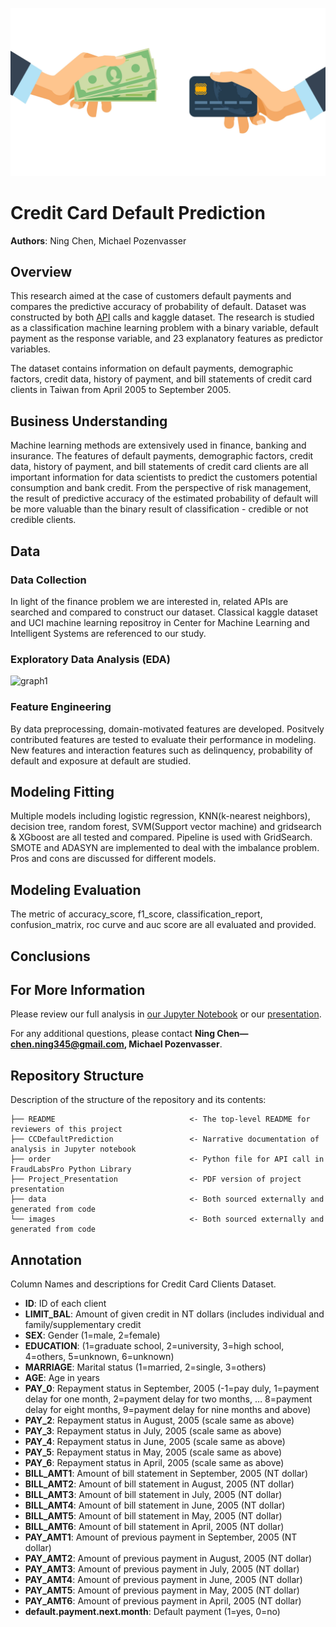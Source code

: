 ![CC](/images/CC.jpg)

# Credit Card Default Prediction

**Authors**: Ning Chen, Michael Pozenvasser

## Overview
This research aimed at the case of customers default payments and compares the predictive accuracy of probability of default. Dataset was constructed by both [API](https://www.fraudlabspro.com/developer) calls and kaggle dataset. The research is studied as a classification machine learning problem with a binary variable, default payment as the response variable, and 23 explanatory features as predictor variables.



The dataset contains information on default payments, demographic factors, credit data, history of payment, and bill statements of credit card clients in Taiwan from April 2005 to September 2005.


## Business Understanding
Machine learning methods are extensively used in finance, banking and insurance. The features of default payments, demographic factors, credit data, history of payment, and bill statements of credit card clients are all important information for data scientists to predict the customers potential consumption and bank credit. From the perspective of risk management, the result of predictive accuracy of the estimated probability of default will be more valuable than the binary result of classification - credible or not credible clients. 


## Data 

### Data Collection
In light of the finance problem we are interested in, related APIs are searched and compared to construct our dataset. Classical kaggle dataset and UCI machine learning repositroy in Center for Machine Learning and Intelligent Systems are referenced to our study.


### Exploratory Data Analysis (EDA)
![graph1](/images/box.png)


### Feature Engineering

By data preprocessing, domain-motivated features are developed. Positvely contributed features are tested to evaluate their performance in modeling. New features and interaction features such as delinquency, probability of default and exposure at default are studied.

## Modeling Fitting

Multiple models including logistic regression, KNN(k-nearest neighbors), decision tree, random forest, SVM(Support vector machine) and gridsearch & XGboost are all tested and compared. Pipeline is used with GridSearch. SMOTE and ADASYN are implemented to deal with the imbalance problem. Pros and cons are discussed for different models.

## Modeling Evaluation
The metric of accuracy_score, f1_score, classification_report, confusion_matrix, roc curve and auc score are all evaluated and provided.





## Conclusions




## For More Information

Please review our full analysis in [our Jupyter Notebook](https://github.com/ghcn345/Credit-Card-Default-Prediction/blob/master/CCDefaultPrediction.ipynb) or our [presentation]().

For any additional questions, please contact **Ning Chen—chen.ning345@gmail.com, Michael Pozenvasser**.

## Repository Structure

Description of the structure of the repository and its contents:

```
├── README                              <- The top-level README for reviewers of this project
├── CCDefaultPrediction                 <- Narrative documentation of analysis in Jupyter notebook
├── order                               <- Python file for API call in FraudLabsPro Python Library
├── Project_Presentation                <- PDF version of project presentation
├── data                                <- Both sourced externally and generated from code
└── images                              <- Both sourced externally and generated from code

```


## Annotation

Column Names and descriptions for Credit Card Clients Dataset.

* **ID**: ID of each client
* **LIMIT_BAL**: Amount of given credit in NT dollars (includes individual and family/supplementary credit
* **SEX**: Gender (1=male, 2=female)
* **EDUCATION**: (1=graduate school, 2=university, 3=high school, 4=others, 5=unknown, 6=unknown)
* **MARRIAGE**: Marital status (1=married, 2=single, 3=others)
* **AGE**: Age in years
* **PAY_0**: Repayment status in September, 2005 (-1=pay duly, 1=payment delay for one month, 2=payment delay for two months, … 8=payment delay for eight months, 9=payment delay for nine months and above)
* **PAY_2**: Repayment status in August, 2005 (scale same as above)
* **PAY_3**: Repayment status in July, 2005 (scale same as above)
* **PAY_4**: Repayment status in June, 2005 (scale same as above)
* **PAY_5**: Repayment status in May, 2005 (scale same as above)
* **PAY_6**: Repayment status in April, 2005 (scale same as above)
* **BILL_AMT1**: Amount of bill statement in September, 2005 (NT dollar)
* **BILL_AMT2**: Amount of bill statement in August, 2005 (NT dollar)
* **BILL_AMT3**: Amount of bill statement in July, 2005 (NT dollar)
* **BILL_AMT4**: Amount of bill statement in June, 2005 (NT dollar)
* **BILL_AMT5**: Amount of bill statement in May, 2005 (NT dollar)
* **BILL_AMT6**: Amount of bill statement in April, 2005 (NT dollar)
* **PAY_AMT1**: Amount of previous payment in September, 2005 (NT dollar)
* **PAY_AMT2**: Amount of previous payment in August, 2005 (NT dollar)
* **PAY_AMT3**: Amount of previous payment in July, 2005 (NT dollar)
* **PAY_AMT4**: Amount of previous payment in June, 2005 (NT dollar)
* **PAY_AMT5**: Amount of previous payment in May, 2005 (NT dollar)
* **PAY_AMT6**: Amount of previous payment in April, 2005 (NT dollar)
* **default.payment.next.month**: Default payment (1=yes, 0=no)